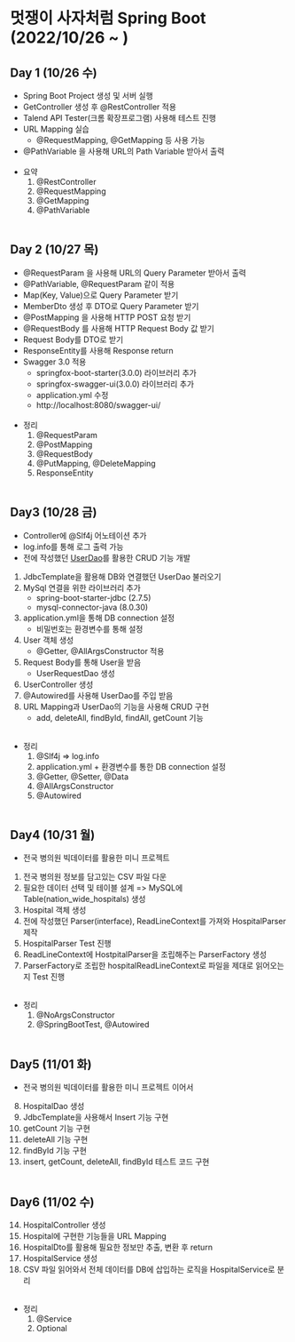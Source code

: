 # 멋쟁이 사자처럼 Spring Boot (2022/10/26 ~ )

## Day 1 (10/26 수)
- Spring Boot Project 생성 및 서버 실행
- GetController 생성 후 @RestController 적용
- Talend API Tester(크롬 확장프로그램) 사용해 테스트 진행
- URL Mapping 실습
  - @RequestMapping, @GetMapping 등 사용 가능
- @PathVariable 을 사용해 URL의 Path Variable 받아서 출력
<br/><br/>
- 요약
  1. @RestController
  2. @RequestMapping
  3. @GetMapping
  4. @PathVariable
<br/><br/>
## Day 2 (10/27 목)
- @RequestParam 을 사용해 URL의 Query Parameter 받아서 출력
- @PathVariable, @RequestParam 같이 적용 
- Map(Key, Value)으로 Query Parameter 받기
- MemberDto 생성 후 DTO로 Query Parameter 받기
- @PostMapping 을 사용해 HTTP POST 요청 받기
- @RequestBody 를 사용해 HTTP Request Body 값 받기
- Request Body를 DTO로 받기
- ResponseEntity를 사용해 Response return
- Swagger 3.0 적용
  - springfox-boot-starter(3.0.0) 라이브러리 추가
  - springfox-swagger-ui(3.0.0) 라이브러리 추가 
  - application.yml 수정
  - http://localhost:8080/swagger-ui/
<br/><br/>
- 정리
  1. @RequestParam
  2. @PostMapping
  3. @RequestBody
  4. @PutMapping, @DeleteMapping
  5. ResponseEntity
<br/><br/>
## Day3 (10/28 금)
- Controller에 @Slf4j 어노테이션 추가
- log.info를 통해 로그 출력 가능
- 전에 작성했던 [UserDao](https://github.com/Changbum97/Toby-Spring3-Test/blob/master/src/main/java/UserExercise/dao/UserDao_Final.java)를 활용한 CRUD 기능 개발
1. JdbcTemplate을 활용해 DB와 연결했던 UserDao 불러오기
2. MySql 연결을 위한 라이브러리 추가
   - spring-boot-starter-jdbc (2.7.5)
   - mysql-connector-java (8.0.30)
3. application.yml을 통해 DB connection 설정
   - 비밀번호는 환경변수를 통해 설정
4. User 객체 생성
   - @Getter, @AllArgsConstructor 적용
5. Request Body를 통해 User을 받음
   - UserRequestDao 생성
6. UserController 생성
7. @Autowired를 사용해 UserDao를 주입 받음
8. URL Mapping과 UserDao의 기능을 사용해 CRUD 구현
   - add, deleteAll, findById, findAll, getCount 기능
<br/><br/>
- 정리
  1. @Slf4j => log.info
  2. application.yml + 환경변수를 통한 DB connection 설정
  3. @Getter, @Setter, @Data
  4. @AllArgsConstructor
  5. @Autowired
<br/><br/>
## Day4 (10/31 월)
- 전국 병의원 빅데이터를 활용한 미니 프로젝트
1. 전국 병의원 정보를 담고있는 CSV 파일 다운
2. 필요한 데이터 선택 및 테이블 설계 => MySQL에 Table(nation_wide_hospitals) 생성
3. Hospital 객체 생성
4. 전에 작성했던 Parser(interface), ReadLineContext를 가져와 HospitalParser 제작
5. HospitalParser Test 진행
6. ReadLineContext에 HostpitalParser을 조립해주는 ParserFactory 생성
7. ParserFactory로 조립한 hospitalReadLineContext로 파일을 제대로 읽어오는지 Test 진행
<br/><br/>
- 정리
  1. @NoArgsConstructor
  2. @SpringBootTest, @Autowired
<br/><br/>
## Day5 (11/01 화)
- 전국 병의원 빅데이터를 활용한 미니 프로젝트 이어서
8. HospitalDao 생성
9. JdbcTemplate을 사용해서 Insert 기능 구현
10. getCount 기능 구현
11. deleteAll 기능 구현
12. findById 기능 구현
13. insert, getCount, deleteAll, findById 테스트 코드 구현
<br/><br/>
## Day6 (11/02 수)
14. HospitalController 생성
15. Hospital에 구현한 기능들을 URL Mapping
16. HospitalDto를 활용해 필요한 정보만 추출, 변환 후 return
17. HospitalService 생성
18. CSV 파일 읽어와서 전체 데이터를 DB에 삽입하는 로직을 HospitalService로 분리
<br/><br/>
- 정리
  1. @Service
  2. Optional